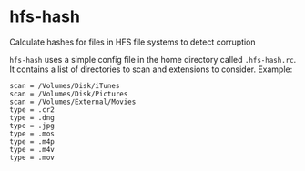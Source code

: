 # hfs-hash
Calculate hashes for files in HFS file systems to detect corruption

`hfs-hash` uses a simple config file in the home directory called `.hfs-hash.rc`.
It contains a list of directories to scan and extensions to consider.
Example:

```
scan = /Volumes/Disk/iTunes
scan = /Volumes/Disk/Pictures
scan = /Volumes/External/Movies
type = .cr2
type = .dng
type = .jpg
type = .mos
type = .m4p
type = .m4v
type = .mov
```
